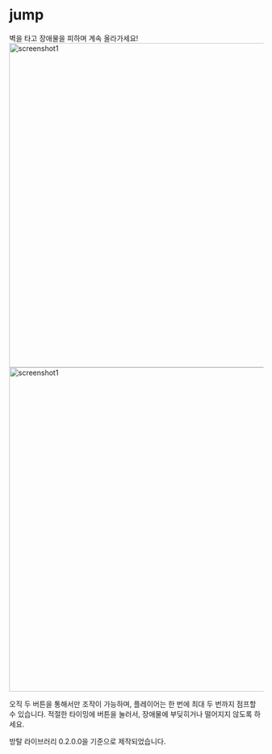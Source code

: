 # jump



벽을 타고 장애물을 피하며 계속 올라가세요!
<img width="642" alt="screenshot1" src="https://user-images.githubusercontent.com/63086041/80910799-0733ac00-8d6d-11ea-9acf-583818319210.png">
<img width="642" alt="screenshot1" src="https://user-images.githubusercontent.com/63086041/80910802-0a2e9c80-8d6d-11ea-839c-76940c3d4d2a.png">

오직 두 버튼을 통해서만 조작이 가능하며, 플레이어는 한 번에 최대 두 번까지 점프할 수 있습니다.
적절한 타이밍에 버튼을 눌러서, 장애물에 부딪히거나 떨어지지 않도록 하세요.

방탈 라이브러리 0.2.0.0을 기준으로 제작되었습니다.
